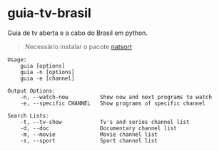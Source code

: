 # guia-tv-brasil

Guia de tv aberta e a cabo do Brasil em python.

> Necessário instalar o pacote [natsort](https://github.com/SethMMorton/natsort)

```
Usage:
	guia [options]
	guia -n [options]
	guia -e [channel]

Output Options:
	-n, --watch-now          Show now and next programs to watch
	-e, --specific CHANNEL   Show programs of specific channel

Search Lists:
	-t, --tv-show            Tv's and series channel list
	-d, --doc                Documentary channel list
	-m, --movie              Movie channel list
	-s, --sport              Sport channel list
  ```
